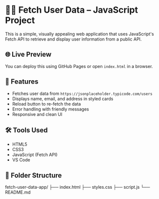 # 🧑‍💻 Fetch User Data – JavaScript Project

This is a simple, visually appealing web application that uses JavaScript's Fetch API to retrieve and display user information from a public API.

## 🌐 Live Preview

You can deploy this using GitHub Pages or open `index.html` in a browser.

## 🚀 Features

- Fetches user data from `https://jsonplaceholder.typicode.com/users`
- Displays name, email, and address in styled cards
- Reload button to re-fetch the data
- Error handling with friendly messages
- Responsive and clean UI

## 🛠️ Tools Used

- HTML5
- CSS3
- JavaScript (Fetch API)
- VS Code

## 📁 Folder Structure

fetch-user-data-app/
├── index.html
├── styles.css
├── script.js
└── README.md
